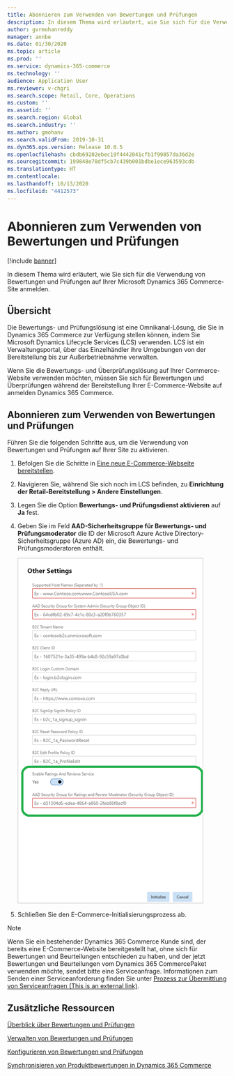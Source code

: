 ```yaml
---
title: Abonnieren zum Verwenden von Bewertungen und Prüfungen
description: In diesem Thema wird erläutert, wie Sie sich für die Verwendung von Bewertungen und Prüfungen auf Ihrer Microsoft Dynamics 365 Commerce-Site anmelden.
author: gvrmohanreddy
manager: annbe
ms.date: 01/30/2020
ms.topic: article
ms.prod: ''
ms.service: dynamics-365-commerce
ms.technology: ''
audience: Application User
ms.reviewer: v-chgri
ms.search.scope: Retail, Core, Operations
ms.custom: ''
ms.assetid: ''
ms.search.region: Global
ms.search.industry: ''
ms.author: gmohanv
ms.search.validFrom: 2019-10-31
ms.dyn365.ops.version: Release 10.0.5
ms.openlocfilehash: cbdb69202ebec19f4442041cfb1f99857da36d2e
ms.sourcegitcommit: 199848e78df5cb7c439b001bdbe1ece963593cdb
ms.translationtype: HT
ms.contentlocale: 
ms.lasthandoff: 10/13/2020
ms.locfileid: "4412573"
---
```

# <a name="opt-in-to-use-ratings-and-reviews"></a>Abonnieren zum Verwenden von Bewertungen und Prüfungen

[!include [banner](includes/banner.md)]

In diesem Thema wird erläutert, wie Sie sich für die Verwendung von Bewertungen und Prüfungen auf Ihrer Microsoft Dynamics 365 Commerce-Site anmelden.

## <a name="overview"></a>Übersicht

Die Bewertungs- und Prüfungslösung ist eine Omnikanal-Lösung, die Sie in Dynamics 365 Commerce zur Verfügung stellen können, indem Sie Microsoft Dynamics Lifecycle Services (LCS) verwenden. LCS ist ein Verwaltungsportal, über das Einzelhändler ihre Umgebungen von der Bereitstellung bis zur Außerbetriebnahme verwalten.

Wenn Sie die Bewertungs- und Überprüfungslösung auf Ihrer Commerce-Website verwenden möchten, müssen Sie sich für Bewertungen und Überprüfungen während der Bereitstellung Ihrer E-Commerce-Website auf anmelden Dynamics 365 Commerce.

## <a name="opt-in-to-use-ratings-and-reviews"></a>Abonnieren zum Verwenden von Bewertungen und Prüfungen

Führen Sie die folgenden Schritte aus, um die Verwendung von Bewertungen und Prüfungen auf Ihrer Site zu aktivieren.

1. Befolgen Sie die Schritte in [Eine neue E-Commerce-Webseite bereitstellen](deploy-ecommerce-site.md).
1. Navigieren Sie, während Sie sich noch im LCS befinden, zu **Einrichtung der Retail-Bereitstellung \> Andere Einstellungen**.
1. Legen Sie die Option **Bewertungs- und Prüfungsdienst aktivieren** auf **Ja** fest.
1. Geben Sie im Feld **AAD-Sicherheitsgruppe für Bewertungs- und Prüfungsmoderator** die ID der Microsoft Azure Active Directory-Sicherheitsgruppe (Azure AD) ein, die Bewertungs- und Prüfungsmoderatoren enthält.

    ![Abonnieren zum Verwenden von Bewertungen und Prüfungen](media/LCS_RnR_Preference.png)

1. Schließen Sie den E-Commerce-Initialisierungsprozess ab.

> [!NOTE] 
> Wenn Sie ein bestehender Dynamics 365 Commerce Kunde sind, der bereits eine E-Commerce-Website bereitgestellt hat, ohne sich für Bewertungen und Beurteilungen entschieden zu haben, und der jetzt Bewertungen und Beurteilungen vom Dynamics 365 CommercePaket verwenden möchte, sendet bitte eine Serviceanfrage. Informationen zum Senden einer Serviceanforderung finden Sie unter [Prozess zur Übermittlung von Serviceanfragen  (This is an external link)](https://docs.microsoft.com/de-de/dynamics365/supply-chain/fin-ops-core/dev-itpro/lifecycle-services/submit-request-dynamics-service-engineering-team). 

## <a name="additional-resources"></a>Zusätzliche Ressourcen

[Überblick über Bewertungen und Prüfungen](ratings-reviews-overview.md)

[Verwalten von Bewertungen und Prüfungen](manage-reviews.md)

[Konfigurieren von Bewertungen und Prüfungen](configure-ratings-reviews.md)

[Synchronisieren von Produktbewertungen in Dynamics 365 Commerce](sync-product-ratings.md)


